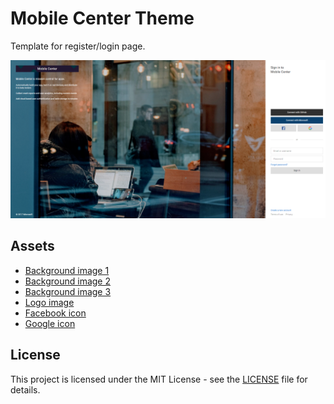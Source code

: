 # Mobile Center Theme
Template for register/login page.

![Login page](screenshots/login.png)

## Assets
* [Background image 1](https://unsplash.com/photos/Z3ownETsdNQ)
* [Background image 2](https://unsplash.com/photos/GiIZSko7Guk)
* [Background image 3](https://unsplash.com/photos/v8pE7-pukyY)
* [Logo image](http://thepatternlibrary.com/#kale-salad)
* [Facebook icon](http://www.flaticon.com/free-icon/facebook_124010) 
* [Google icon](http://www.flaticon.com/free-icon/search_281764) 

## License
This project is licensed under the MIT License - see the [LICENSE](LICENSE) file for details.
